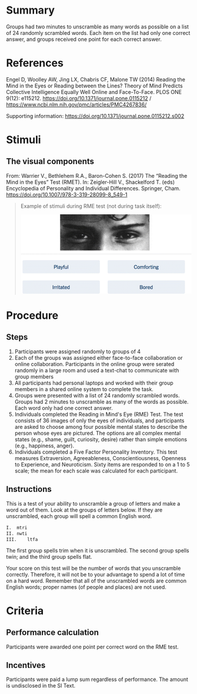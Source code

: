 # Summary
Groups had two minutes to unscramble as many words as possible on a list of 24 randomly scrambled words. Each item on the list had only one correct answer, and groups received one point for each correct answer.

# References
Engel D, Woolley AW, Jing LX, Chabris CF, Malone TW (2014) Reading the Mind in the Eyes or Reading between the Lines? Theory of Mind Predicts Collective Intelligence Equally Well Online and Face-To-Face. PLOS ONE 9(12): e115212. https://doi.org/10.1371/journal.pone.0115212 / https://www.ncbi.nlm.nih.gov/pmc/articles/PMC4267836/
 
Supporting information: https://doi.org/10.1371/journal.pone.0115212.s002

# Stimuli
## The visual components
From: Warrier V., Bethlehem R.A., Baron-Cohen S. (2017) The “Reading the Mind in the Eyes” Test (RMET). In: Zeigler-Hill V., Shackelford T. (eds) Encyclopedia of Personality and Individual Differences. Springer, Cham. https://doi.org/10.1007/978-3-319-28099-8_549-1
> Example of stimuli during RME test (not during task itself): 
> 
> ![RME Test Question](https://github.com/Watts-Lab/task-mapping/blob/unscramble-words/images/rme%20test.gif)


# Procedure
## Steps
1. Participants were assigned randomly to groups of 4
2. Each of the groups was assigned either face-to-face collaboration or online collaboration. Participants in the online group were serated randomly in a large room and used a text-chat to communicate with group members
3. All participants had personal laptops and worked with their group members in a shared online system to complete the task.
4. Groups were presented with a list of 24 randomly scrambled words. Groups had 2 minutes to unscramble as many of the words as possible. Each word only had one correct answer.
5. Individuals completed the Reading in Mind's Eye (RME) Test. The test consists of 36 images of only the eyes of individuals, and participants are asked to choose among four possible mental states to describe the person whose eyes are pictured. The options are all complex mental states (e.g., shame, guilt, curiosity, desire) rather than simple emotions (e.g., happiness, anger).
6. Individuals completed a Five Factor Personality Inventory. This test measures Extraversion, Agreeableness, Conscientiousness, Openness to Experience, and Neuroticism. Sixty items are responded to on a 1 to 5 scale; the mean for each scale was calculated for each participant.


## Instructions
This is a test of your ability to unscramble a group of letters and make a word out of them. 
Look at the groups of letters below. If they are unscrambled, each group will spell a common English word.

	I. 	mtri
	II.	nwti
	III.	ltfa

The first group spells trim when it is unscrambled. The second group spells twin;  and the third group spells flat.

Your score on this test will be the number of words that you unscramble correctly.  Therefore, it will not be to your advantage to spend a lot of time on a hard word. Remember that all of the unscrambled words are common English words;  proper names (of people and places) are not used.



# Criteria
## Performance calculation
Participants were awarded one point per correct word on the RME test.

## Incentives
Participants were paid a lump sum regardless of performance. The amount is undisclosed in the SI Text. 
